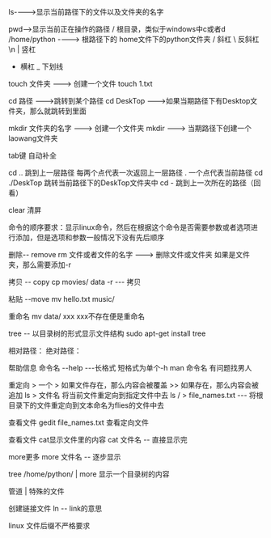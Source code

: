 ls---->显示当前路径下的文件以及文件夹的名字

pwd-->显示当前正在操作的路径
/  根目录，类似于windows中c或者d
/home/python ----> 根路径下的  home文件下的python文件夹
/ 斜杠
\ 反斜杠  \n
| 竖杠
- 横杠
_ 下划线

touch 文件夹 ---> 创建一个文件
touch 1.txt

cd 路径 --->跳转到某个路径
cd DeskTop --->如果当期路径下有Desktop文件夹，那么就跳转到里面

mkdir 文件夹的名字  ---> 创建一个文件夹
mkdir ---> 当期路径下创建一个 laowang文件夹

tab键 自动补全

cd .. 跳到上一层路径 每两个点代表一次返回上一层路径
    . 一个点代表当前路径
cd ./DeskTop 跳转当前路径下的DeskTop文件夹中
cd - 跳到上一次所在的路径（回看）

clear 清屏

命令的顺序要求：显示linux命令，然后在根据这个命令是否需要参数或者选项进行添加，但是选项和参数一般情况下没有先后顺序

删除-- remove
rm 文件或者文件的名字 ---> 删除文件或文件夹
如果是文件夹，那么需要添加-r

拷贝 -- copy
cp movies/ data -r  --- 拷贝

粘贴 --move
mv hello.txt music/

重命名
mv data/ xxx   xxx不存在便是重命名

tree -- 以目录树的形式显示文件结构  sudo apt-get install tree

相对路径：
绝对路径：

帮助信息
命令名 --help  ---长格式 短格式为单个-h
man 命令名 有问题找男人

重定向 >
一个 > 如果文件存在，那么内容会被覆盖 >> 如果存在，那么内容会被追加
 ls > 文件名 将当前文件重定向到指定文件中去
 ls / > file_names.txt  --- 将根目录下的文件重定向到文本命名为flies的文件中去

查看文件 gedit file_names.txt    查看定向文件


查看文件
cat显示文件里的内容 cat 文件名 -- 直接显示完

more更多 more 文件名   -- 逐步显示

tree /home/python/ | more 显示一个目录树的内容

管道 | 特殊的文件

创建链接文件 ln -- link的意思

linux 文件后缀不严格要求
